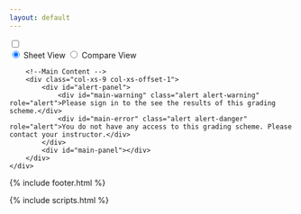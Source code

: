 ```yaml
---
layout: default
---
```


<nav class="navbar navbar-default navbar-fixed-top sub-nav">
    <div class="container">
            <div class="col-xs-2 btn-group sub-btn-group"> 
                <label id="release-toggle" class="switch"><input type="checkbox" id="togBtn"><div class="slider round"></div></label>
            </div>
              <div class="col-xs-8 col-xs-offset-1 btn-group view sub-btn-group optional" id="viewToggle" data-toggle="buttons">
                  <label class="btn btn-default active">
                      <input type="radio" name="options" value="userView" autocomplete="off" checked> Sheet View
                  </label>
                  <label class="col-xs-offset-11 btn btn-default">
                      <input type="radio" name="options" value="compareView" autocomplete="off"> Compare View
                  </label>
              </div>
              <div class="btn-group sub-btn-group pull-right optional" id="download"> 
                  <div id="download-button"></div>
              </div>
      </div>
</nav>

<div class="container">
    <div id="content-container" class="row">
        <!--Nav Bar -->
        <nav class="col-xs-2 bs-docs-sidebar">
            <ul id="sidebar" class="nav nav-stacked fixed col-xs-2">
            </ul>
        </nav>

        <!--Main Content -->
        <div class="col-xs-9 col-xs-offset-1">
            <div id="alert-panel">
                <div id="main-warning" class="alert alert-warning" role="alert">Please sign in to the see the results of this grading scheme.</div>
                <div id="main-error" class="alert alert-danger" role="alert">You do not have any access to this grading scheme. Please contact your instructor.</div>
            </div>
            <div id="main-panel"></div>
        </div>
    </div>
  {% include footer.html %}
</div> <!-- /container -->

{% include scripts.html %}
<script src="{{site.baseurl}}/static/js/rubric.js"></script>